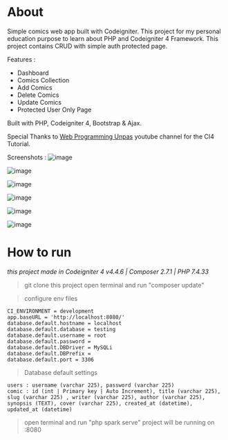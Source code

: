 # About
Simple comics web app built with Codeigniter. This project for my personal education purpose to learn about PHP and Codeigniter 4 Framework. This project contains CRUD with simple auth protected page. 

Features : 
- Dashboard
- Comics Collection
- Add Comics
- Delete Comics
- Update Comics
- Protected User Only Page

Built with PHP, Codeigniter 4, Bootstrap & Ajax.

Special Thanks to <a href="https://www.youtube.com/@sandhikagalihWPU">Web Programming Unpas</a> youtube channel for the CI4 Tutorial.

Screenshots : 
![image](https://github.com/yohanesrioirsan/ci4playground/assets/82473445/0fb83f28-f766-44e6-8dc8-96f7977c540a)

![image](https://github.com/yohanesrioirsan/ci4playground/assets/82473445/a045e6a7-37a6-4ad6-b109-5a7a02928548)

![image](https://github.com/yohanesrioirsan/ci4playground/assets/82473445/1d9cd4f5-b014-4ca5-96a4-95b83df69c9e)

![image](https://github.com/yohanesrioirsan/ci4playground/assets/82473445/1a3a2126-74b5-4747-a24d-8751386177ce)

![image](https://github.com/yohanesrioirsan/ci4playground/assets/82473445/4453f5dd-82a9-4440-98a8-238c9541de10)

![image](https://github.com/yohanesrioirsan/ci4playground/assets/82473445/61208ea0-f566-489c-99ba-101104f99ca6)

# How to run
*this project made in Codeigniter 4 v4.4.6 | Composer 2.7.1 | PHP 7.4.33*
> git clone this project
> open terminal and run "composer update"

> configure env files
  ```
  CI_ENVIRONMENT = development
  app.baseURL = 'http://localhost:8080/'
  database.default.hostname = localhost
  database.default.database = testing
  database.default.username = root
  database.default.password = 
  database.default.DBDriver = MySQLi
  database.default.DBPrefix =
  database.default.port = 3306
  ```

> Database default settings
  ```
  users : username (varchar 225), password (varchar 225)
  comic : id (int | Primary key | Auto Increment), title (varchar 225), slug (varchar 225) , writer (varchar 225), author (varchar 225), synopsis (TEXT), cover (varchar 225), created_at (datetime), updated_at (datetime)
  ```

> open terminal and run "php spark serve"
> project will be running on :8080

